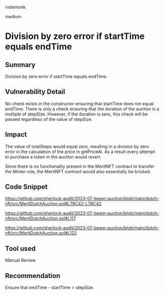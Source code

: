 rvdemonk

medium

# Division by zero error if startTime equals endTime

## Summary

Division by zero error if startTime equals endTime.

## Vulnerability Detail

No check exists in the constructor ensuring that startTime does not equal endTime. There is only a check ensuring that the duration of the auction is a multiple of stepSize. However, if the duration is zero, this check will be passed regardless of the value of stepSize.

## Impact

The value of totalSteps would equal zero, resulting in a division by zero error in the calculation of the price in getPriceAt. As a result every attempt to purchase a token in the auction would revert. 

Since there is no functionality present in the MeritNFT contract to transfer the Minter role, the MeritNFT contract would also essentially be bricked.

## Code Snippet

https://github.com/sherlock-audit/2023-07-beam-auction/blob/main/dutch-nft/src/MeritDutchAuction.sol#L78C42-L78C42

https://github.com/sherlock-audit/2023-07-beam-auction/blob/main/dutch-nft/src/MeritDutchAuction.sol#L117

https://github.com/sherlock-audit/2023-07-beam-auction/blob/main/dutch-nft/src/MeritDutchAuction.sol#L122

## Tool used

Manual Review

## Recommendation

Ensure that endTime - startTime > stepSize.

